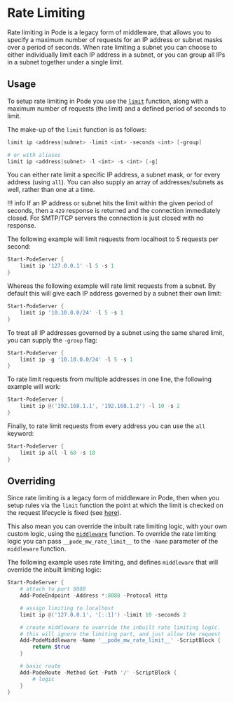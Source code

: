 # Rate Limiting

Rate limiting in Pode is a legacy form of middleware, that allows you to specify a maximum number of requests for an IP address or subnet masks over a period of seconds. When rate limiting a subnet you can choose to either individually limit each IP address in a subnet, or you can group all IPs in a subnet together under a single limit.

## Usage

To setup rate limiting in Pode you use the [`limit`](../../../Functions/Middleware/Limit) function, along with a maximum number of requests (the limit) and a defined period of seconds to limit.

The make-up of the `limit` function is as follows:

```powershell
limit ip <address|subnet> -limit <int> -seconds <int> [-group]

# or with aliases
limit ip <address|subnet> -l <int> -s <int> [-g]
```

You can either rate limit a specific IP address, a subnet mask, or for every address (using `all`). You can also supply an array of addresses/subnets as well, rather than one at a time.

!!! info
    If an IP address or subnet hits the limit within the given period of seconds, then a `429` response is returned and the connection immediately closed. For SMTP/TCP servers the connection is just closed with no response.

The following example will limit requests from localhost to 5 requests per second:

```powershell
Start-PodeServer {
    limit ip '127.0.0.1' -l 5 -s 1
}
```

Whereas the following example will rate limit requests from a subnet. By default this will give each IP address governed by a subnet their own limit:

```powershell
Start-PodeServer {
    limit ip '10.10.0.0/24' -l 5 -s 1
}
```

To treat all IP addresses governed by a subnet using the same shared limit, you can supply the `-group` flag:

```powershell
Start-PodeServer {
    limit ip -g '10.10.0.0/24' -l 5 -s 1
}
```

To rate limit requests from multiple addresses in one line, the following example will work:

```powershell
Start-PodeServer {
    limit ip @('192.168.1.1', '192.168.1.2') -l 10 -s 2
}
```

Finally, to rate limit requests from every address you can use the `all` keyword:

```powershell
Start-PodeServer {
    limit ip all -l 60 -s 10
}
```

## Overriding

Since rate limiting is a legacy form of middleware in Pode, then when you setup rules via the `limit` function the point at which the limit is checked on the request lifecycle is fixed (see [here](../Overview/#order-of-running)).

This also mean you can override the inbuilt rate limiting logic, with your own custom logic, using the [`middleware`](../../../Functions/Core/Middleware) function. To override the rate limiting logic you can pass `__pode_mw_rate_limit__` to the `-Name` parameter of the `middleware` function.

The following example uses rate limiting, and defines `middleware` that will override the inbuilt limiting logic:

```powershell
Start-PodeServer {
    # attach to port 8080
    Add-PodeEndpoint -Address *:8080 -Protocol Http

    # assign limiting to localhost
    limit ip @('127.0.0.1', '[::1]') -limit 10 -seconds 2

    # create middleware to override the inbuilt rate limiting logic.
    # this will ignore the limiting part, and just allow the request
    Add-PodeMiddleware -Name '__pode_mw_rate_limit__' -ScriptBlock {
        return $true
    }

    # basic route
    Add-PodeRoute -Method Get -Path '/' -ScriptBlock {
        # logic
    }
}
```